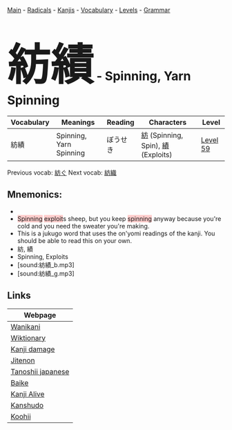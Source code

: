 <style> bigfont {font-size: 100px}</style>
[Main](../README.md) -
[Radicals](../radicals.md) -
[Kanjis](../kanjis.md) -
[Vocabulary](../vocabulary.md) -
[Levels](../levels.md) -
[Grammar](../grammar.md)
# <bigfont> 紡績</bigfont> - Spinning, Yarn Spinning 

| Vocabulary | Meanings | Reading | Characters | Level |
| --- | --- | --- | --- | --- |
| 紡績 | Spinning, Yarn Spinning | ぼうせき |  [紡](../kanjis/紡.md) (Spinning, Spin), [績](../kanjis/績.md) (Exploits) | [Level 59](../levels/wk_level59.md) |

Previous vocab: [紡ぐ](紡ぐ.md) Next vocab: [紡織](紡織.md) 

## Mnemonics:

* 
* <span style="background-color:#ffcccb"> Spinning</span> <span style="background-color:#ffcccb"> exploit</span>s sheep, but you keep <span style="background-color:#ffcccb"> spinning</span> anyway because you're cold and you need the sweater you're making.
* This is a jukugo word that uses the on'yomi readings of the kanji. You should be able to read this on your own.
* 紡, 績
* Spinning, Exploits
* [sound:紡績_b.mp3]
* [sound:紡績_g.mp3]


## Links 

| Webpage |
| --- |
| [Wanikani          ](https://www.wanikani.com/kanji/紡績) |
| [Wiktionary        ](https://en.wiktionary.org/wiki/紡績) |
| [Kanji damage      ](http://www.kanjidamage.com/kanji/search?utf8=✓&q=紡績) |
| [Jitenon           ](https://jitenon.com/kanji/紡績) |
| [Tanoshii japanese ](https://www.tanoshiijapanese.com/dictionary/kanji.cfm?k=紡績) |
| [Baike             ](https://baike.baidu.com/item/紡績) |
| [Kanji Alive       ](https://app.kanjialive.com/紡績) |
| [Kanshudo          ](https://www.kanshudo.com/searchmn?q=紡績) |
| [Koohii            ](https://kanji.koohii.com/study/kanji/紡績) |
